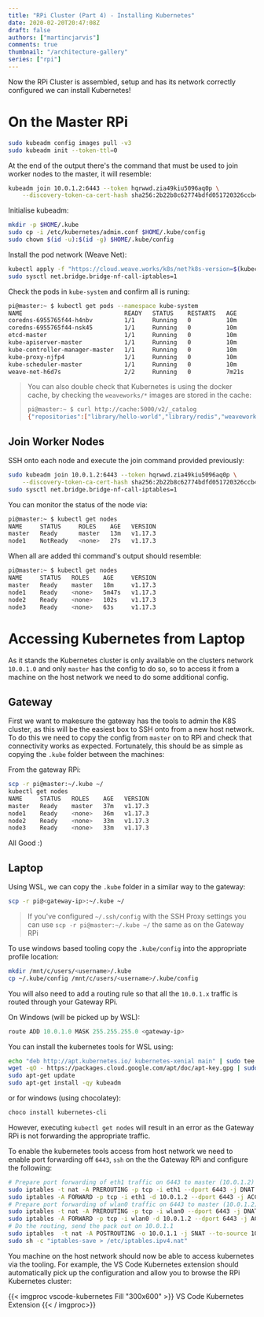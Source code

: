 ```yaml
---
title: "RPi Cluster (Part 4) - Installing Kubernetes"
date: 2020-02-20T20:47:08Z
draft: false
authors: ["martincjarvis"]
comments: true
thumbnail: "/architecture-gallery"
series: ["rpi"]
---
```


Now the RPi Cluster is assembled, setup and has its network correctly configured we can install Kubernetes!

# On the Master RPi

```bash
sudo kubeadm config images pull -v3
sudo kubeadm init --token-ttl=0
```

At the end of the output there's the command that must be used to join worker nodes to the master, it will resemble:
```bash
kubeadm join 10.0.1.2:6443 --token hqrwwd.zia49kiu5096aq0p \
    --discovery-token-ca-cert-hash sha256:2b22b8c62774bdfd051720326ccb49970457140a19ec9f425c28727ef4b4dae9
```

Initialise kubeadm:

```bash
mkdir -p $HOME/.kube
sudo cp -i /etc/kubernetes/admin.conf $HOME/.kube/config
sudo chown $(id -u):$(id -g) $HOME/.kube/config
```

Install the pod network (Weave Net):

```bash
kubectl apply -f "https://cloud.weave.works/k8s/net?k8s-version=$(kubectl version | base64 | tr -d '\n')"
sudo sysctl net.bridge.bridge-nf-call-iptables=1
```

Check the pods in `kube-system` and confirm all is runing:

```bash
pi@master:~ $ kubectl get pods --namespace kube-system
NAME                             READY   STATUS    RESTARTS   AGE
coredns-6955765f44-h4nbv         1/1     Running   0          10m
coredns-6955765f44-nsk45         1/1     Running   0          10m
etcd-master                      1/1     Running   0          10m
kube-apiserver-master            1/1     Running   0          10m
kube-controller-manager-master   1/1     Running   0          10m
kube-proxy-njfp4                 1/1     Running   0          10m
kube-scheduler-master            1/1     Running   0          10m
weave-net-h6d7s                  2/2     Running   0          7m21s
```

>  You can also double check that Kubernetes is using the docker cache, by checking the `weaveworks/*` images are stored in the cache:
> ```bash
> pi@master:~ $ curl http://cache:5000/v2/_catalog
> {"repositories":["library/hello-world","library/redis","weaveworks/weave-kube","weaveworks/weave-npc"]}
> ```


## Join Worker Nodes

SSH onto each node and execute the join command provided previously:

```bash
sudo kubeadm join 10.0.1.2:6443 --token hqrwwd.zia49kiu5096aq0p \
    --discovery-token-ca-cert-hash sha256:2b22b8c62774bdfd051720326ccb49970457140a19ec9f425c28727ef4b4dae9
sudo sysctl net.bridge.bridge-nf-call-iptables=1    
```

You can monitor the status of the node via:

```bash
pi@master:~ $ kubectl get nodes
NAME     STATUS     ROLES    AGE   VERSION
master   Ready      master   13m   v1.17.3
node1    NotReady   <none>   27s   v1.17.3
```

When all are added thi command's output should resemble:

```bash
pi@master:~ $ kubectl get nodes
NAME     STATUS   ROLES    AGE     VERSION
master   Ready    master   18m     v1.17.3
node1    Ready    <none>   5m47s   v1.17.3
node2    Ready    <none>   102s    v1.17.3
node3    Ready    <none>   63s     v1.17.3
```

# Accessing Kubernetes from Laptop

As it stands the Kubernetes cluster is only available on the clusters network `10.0.1.0` and only `master` has the config to do so, so to access it from a machine on the host network we need to do some additional config.

## Gateway

First we want to makesure the gateway has the tools to admin the K8S cluster, as this will be the easiest box to SSH onto from a new host network.  To do this we need to copy the config from `master` on to RPi and check that connectivity works as expected.  Fortunately, this should be as simple as copying the `.kube` folder between the machines:


From the gateway RPi:
```bash
scp -r pi@master:~/.kube ~/
kubectl get nodes
NAME     STATUS   ROLES    AGE   VERSION
master   Ready    master   37m   v1.17.3
node1    Ready    <none>   36m   v1.17.3
node2    Ready    <none>   33m   v1.17.3
node3    Ready    <none>   33m   v1.17.3
```

All Good :)

## Laptop

Using WSL, we can copy the `.kube` folder in a similar way to the gateway:

```bash
scp -r pi@<gateway-ip>:~/.kube ~/
```
 
> If you've configured `~/.ssh/config` with the SSH Proxy settings you can use `scp -r pi@master:~/.kube ~/` the same as on the Gateway RPi

To use windows based tooling copy the `.kube/config` into the appropriate profile location:

```bash
mkdir /mnt/c/users/<username>/.kube
cp ~/.kube/config /mnt/c/users/<username>/.kube/config
```

You will also need to add a routing rule so that all the `10.0.1.x` traffic is routed through your Gateway RPi.

On Windows (will be picked up by WSL):
```powershell
route ADD 10.0.1.0 MASK 255.255.255.0 <gateway-ip>
```

You can install the kubernetes tools for WSL using:
```bash
echo "deb http://apt.kubernetes.io/ kubernetes-xenial main" | sudo tee /etc/apt/sources.list.d/kubernetes.list
wget -qO - https://packages.cloud.google.com/apt/doc/apt-key.gpg | sudo apt-key add -
sudo apt-get update
sudo apt-get install -qy kubeadm
```

or for windows (using chocolatey):
```powershell
choco install kubernetes-cli
```

However, executing `kubectl get nodes` will result in an error as the Gateway RPi is not forwarding the appropriate traffic.

To enable the kubernetes tools access from host network we need to enable port forwarding off `6443`, `ssh` on the the Gateway RPi and configure the following:  

```bash
# Prepare port forwarding of eth1 traffic on 6443 to master (10.0.1.2)
sudo iptables -t nat -A PREROUTING -p tcp -i eth1 --dport 6443 -j DNAT --to-destination 10.0.1.2:6443
sudo iptables -A FORWARD -p tcp -i eth1 -d 10.0.1.2 --dport 6443 -j ACCEPT
# Prepare port forwarding of wlan0 traffic on 6443 to master (10.0.1.2)
sudo iptables -t nat -A PREROUTING -p tcp -i wlan0 --dport 6443 -j DNAT --to-destination 10.0.1.2:6443
sudo iptables -A FORWARD -p tcp -i wlan0 -d 10.0.1.2 --dport 6443 -j ACCEPT
# Do the routing, send the pack out on 10.0.1.1
sudo iptables  -t nat -A POSTROUTING -o 10.0.1.1 -j SNAT --to-source 10.0.1.2
sudo sh -c "iptables-save > /etc/iptables.ipv4.nat"
```

You machine on the host network should now be able to access kubernetes via the tooling.  For example, the VS Code Kubernetes extension should automatically pick up the configuration and allow you to browse the RPi Kubernetes cluster:

{{< imgproc vscode-kubernetes Fill "300x600" >}}
VS Code Kubernetes Extension
{{< / imgproc>}}
